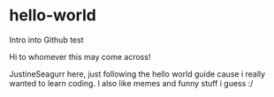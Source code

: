 # hello-world
Intro into Github test

Hi to whomever this may come across!

JustineSeagurr here, just following the hello world guide cause i really wanted to learn coding.
I also like memes and funny stuff i guess :/
